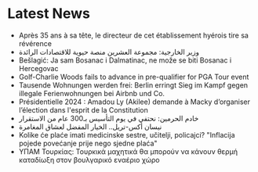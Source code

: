 # Latest News
-  Après 35 ans à sa tête, le directeur de cet établissement hyérois tire sa révérence
-  وزير الخارجية: مجموعة العشرين منصة حيوية للاقتصادات الرائدة
-  Bešlagić: Ja sam Bosanac i Dalmatinac, ne može se biti Bosanac i Hercegovac
-  Golf-Charlie Woods fails to advance in pre-qualifier for PGA Tour event
-  Tausende Wohnungen werden frei: Berlin erringt Sieg im Kampf gegen illegale Ferienwohnungen bei Airbnb und Co.
-  Présidentielle 2024 : Amadou Ly (Akilee) demande à Macky d’organiser l’élection dans l'esprit de la Constitution
-  خادم الحرمين: نحتفي في يوم التأسيس بـ300 عام من الاستقرار
-  نيسان أكس-تريل.. الخيار المفضل لعشاق المغامرة
-  Kolike će plaće imati medicinske sestre, učitelji, policajci? "Inflacija pojede povećanje prije nego sjedne plaća"
-  ΥΠΑΜ Τουρκίας: Τουρκικά μαχητικά θα μπορούν να κάνουν θερμή καταδίωξη στον βουλγαρικό εναέριο χώρο
